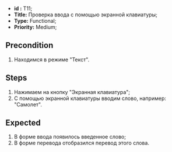  - **id :** T11;
 - **Title:** Проверка ввода с помощью экранной клавиатуры;
 - **Type:** Functional;
 - **Priority:** Medium;

## Precondition

1. Находимся в режиме "Текст".	

## Steps

1. Нажимаем на кнопку "Экранная клавиатура";
2. С помощью экранной клавиатуры вводим слово, например:
"Самолет".
 
## Expected
  
1. В форме ввода появилось введенное слово;
2. В форме перевода отобразился перевод этого слова.